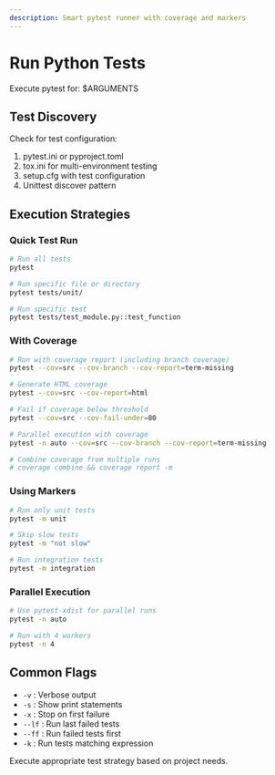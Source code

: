 ```yaml
---
description: Smart pytest runner with coverage and markers
---
```


# Run Python Tests

Execute pytest for: $ARGUMENTS

## Test Discovery

Check for test configuration:
1. pytest.ini or pyproject.toml
2. tox.ini for multi-environment testing
3. setup.cfg with test configuration
4. Unittest discover pattern

## Execution Strategies

### Quick Test Run
```bash
# Run all tests
pytest

# Run specific file or directory
pytest tests/unit/

# Run specific test
pytest tests/test_module.py::test_function
```

### With Coverage
```bash
# Run with coverage report (including branch coverage)
pytest --cov=src --cov-branch --cov-report=term-missing

# Generate HTML coverage
pytest --cov=src --cov-report=html

# Fail if coverage below threshold
pytest --cov=src --cov-fail-under=80

# Parallel execution with coverage
pytest -n auto --cov=src --cov-branch --cov-report=term-missing

# Combine coverage from multiple runs
# coverage combine && coverage report -m
```

### Using Markers
```bash
# Run only unit tests
pytest -m unit

# Skip slow tests
pytest -m "not slow"

# Run integration tests
pytest -m integration
```

### Parallel Execution
```bash
# Use pytest-xdist for parallel runs
pytest -n auto

# Run with 4 workers
pytest -n 4
```

## Common Flags

- `-v` : Verbose output
- `-s` : Show print statements  
- `-x` : Stop on first failure
- `--lf` : Run last failed tests
- `--ff` : Run failed tests first
- `-k` : Run tests matching expression

Execute appropriate test strategy based on project needs.